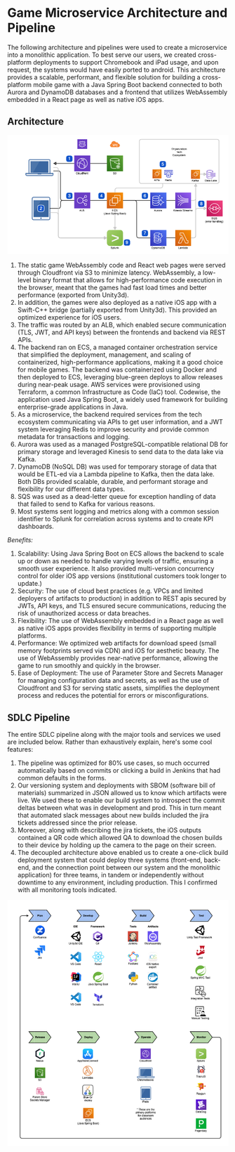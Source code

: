 # Game Microservice Architecture and Pipeline
The following architecture and pipelines were used to create a microservice into a monolithic application. To best serve our users, we created cross-platform deployments to support Chromebook and iPad usage, and upon request, the systems would have easily ported to android. This architecture provides a scalable, performant, and flexible solution for building a cross-platform mobile game with a Java Spring Boot backend connected to both Aurora and DynamoDB databases and a frontend that utilizes WebAssembly embedded in a React page as well as native iOS apps.

## Architecture

![alt text](game_service_architecture.png "Game Service Architecture")

1. The static game WebAssembly code and React web pages were served through Cloudfront via S3 to minimize latency. WebAssembly, a low-level binary format that allows for high-performance code execution in the browser, meant that the games had fast load times and better performance (exported from Unity3d).
2. In addition, the games were also deployed as a native iOS app with a Swift-C++ bridge (partially exported from Unity3d). This provided an optimized experience for iOS users.
3. The traffic was routed by an ALB, which enabled secure communication (TLS, JWT, and API keys) between the frontends and backend via REST APIs.
4. The backend ran on ECS, a managed container orchestration service that simplified the deployment, management, and scaling of containerized, high-performance applications, making it a good choice for  mobile games. The backend was containerized using Docker and then deployed to ECS, leveraging blue-green deploys to allow releases during near-peak usage. AWS services were provisioned using Terraform, a common Infrastructure as Code (IaC) tool. Codewise, the application used Java Spring Boot, a widely used framework for building enterprise-grade applications in Java.
5. As a microservice, the backend required services from the tech ecosystem communicating via APIs to get user information, and a JWT system leveraging Redis to improve security and provide common metadata for transactions and logging.
6. Aurora was used as a managed PostgreSQL-compatible relational DB for primary storage and leveraged Kinesis to send data to the data lake via Kafka.
7. DynamoDB (NoSQL DB) was used for temporary storage of data that would be ETL-ed via a Lambda pipeline to Kafka, then the data lake. Both DBs provided scalable, durable, and performant storage and flexibility for our different data types.
8. SQS was used as a dead-letter queue for exception handling of data that failed to send to Kafka for various reasons.
9. Most systems sent logging and metrics along with a common session identifier to Splunk for correlation across systems and to create KPI dashboards.

*Benefits:*
1. Scalability: Using Java Spring Boot on ECS allows the backend to scale up or down as needed to handle varying levels of traffic, ensuring a smooth user experience. It also provided multi-version concurrency control for older iOS app versions (institutional customers took longer to update.)
2. Security: The use of cloud best practices (e.g. VPCs and limited deployers of artifacts to production) in addition to REST apis secured by JWTs, API keys, and TLS ensured secure communications, reducing the risk of unauthorized access or data breaches.
3. Flexibility: The use of WebAssembly embedded in a React page as well as native iOS apps provides flexibility in terms of supporting multiple platforms.
4. Performance: We optimized web artifacts for download speed (small memory footprints served via CDN) and iOS for aesthetic beauty. The use of WebAssembly provides near-native performance, allowing the game to run smoothly and quickly in the browser. 
5. Ease of Deployment: The use of Parameter Store and Secrets Manager for managing configuration data and secrets, as well as the use of Cloudfront and S3 for serving static assets, simplifies the deployment process and reduces the potential for errors or misconfigurations.

## SDLC Pipeline

The entire SDLC pipeline along with the major tools and services we used are included below. Rather than exhaustively explain, here's some cool features:

1. The pipeline was optimized for 80% use cases, so much occurred automatically based on commits or clicking a build in Jenkins that had common defaults in the forms.
2. Our versioning system and deployments with SBOM (software bill of materials) summarized in JSON allowed us to know which artifacts were live. We used these to enable our build system to introspect the commit deltas between what was in development and prod.  This in turn meant that automated slack messages about new builds included the jira tickets addressed since the prior release.
3. Moreover, along with describing the jira tickets, the iOS outputs contained a QR code which allowed QA to download the chosen builds to their device by holding up the camera to the page on their screen.
4. The decoupled architecture above enabled us to create a one-click build deployment system that could deploy three systems (front-end, back-end, and the connection point between our system and the monolithic application) for three teams, in tandem or independently without downtime to any environment, including production. This I confirmed with all monitoring tools indicated.

![alt text](game_service_pipeline.png "Game Service Devops Pipeline")
